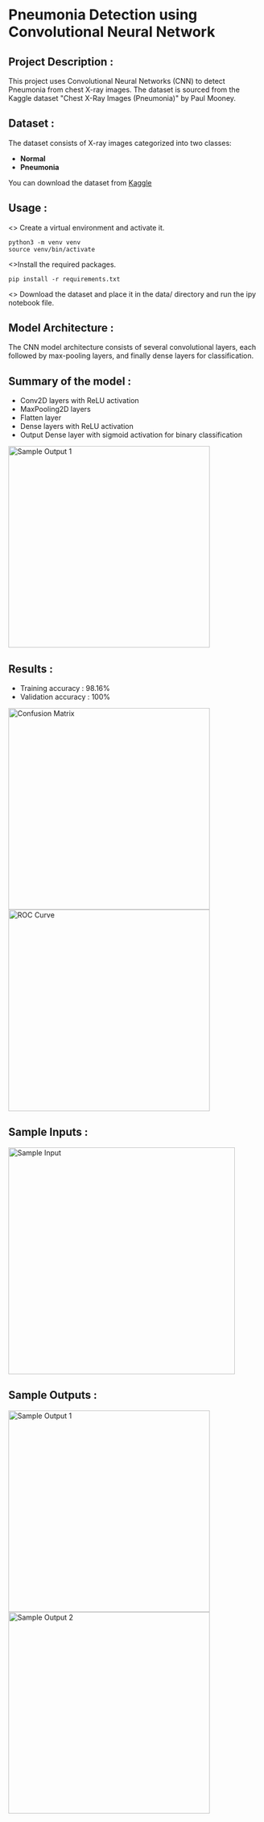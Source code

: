 # Pneumonia Detection using Convolutional Neural Network

## Project Description :

This project uses Convolutional Neural Networks (CNN) to detect Pneumonia from chest X-ray images. The dataset is sourced from the Kaggle dataset "Chest X-Ray Images (Pneumonia)" by Paul Mooney.

## Dataset :

The dataset consists of X-ray images categorized into two classes:
  * **Normal**
  * **Pneumonia**

You can download the dataset from [Kaggle](https://www.kaggle.com/paultimothymooney/chest-xray-pneumonia)

## Usage : 

<> Create a virtual environment and activate it.

    python3 -m venv venv
    source venv/bin/activate

<>Install the required packages.

    pip install -r requirements.txt

<> Download the dataset and place it in the data/ directory and run the ipy notebook file.

## Model Architecture :

  The CNN model architecture consists of several convolutional layers, each followed by max-pooling layers, and finally dense layers for classification.
  
## Summary of the model :

* Conv2D layers with ReLU activation
* MaxPooling2D layers
* Flatten layer
* Dense layers with ReLU activation
* Output Dense layer with sigmoid activation for binary classification

<img src="https://github.com/sabariraj01/Pneumonia_Detection_Using-CNN/assets/114046096/558151fc-288f-408c-8887-af208e22fa1f" alt="Sample Output 1" width="400">


## Results :

* Training accuracy : 98.16%
* Validation accuracy : 100%
  
<img src="https://github.com/sabariraj01/Pneumonia_Detection_Using-CNN/assets/114046096/b88600e9-5f82-4f04-9790-87b03d533c62" alt="Confusion Matrix" width="400">

<img src="https://github.com/sabariraj01/Pneumonia_Detection_Using-CNN/assets/114046096/b4da5c98-620b-4800-b68c-4e1632c7e8f4" alt="ROC Curve" width="400">

## Sample Inputs :

<img src="https://github.com/sabariraj01/Pneumonia_Detection_Using-CNN/assets/114046096/a55ef14c-a1a5-4cf6-b482-daf526247939" alt="Sample Input" width="450">

## Sample Outputs : 


<img src="https://github.com/sabariraj01/Pneumonia_Detection_Using-CNN/assets/114046096/c5c68ba3-5a88-4724-8396-fac6be1adb97" alt="Sample Output 1" width="400">
<br>
<img src="https://github.com/sabariraj01/Pneumonia_Detection_Using-CNN/assets/114046096/e9a3eee3-3ac0-412d-bbb1-45c5446dcac3" alt="Sample Output 2" width="400">

